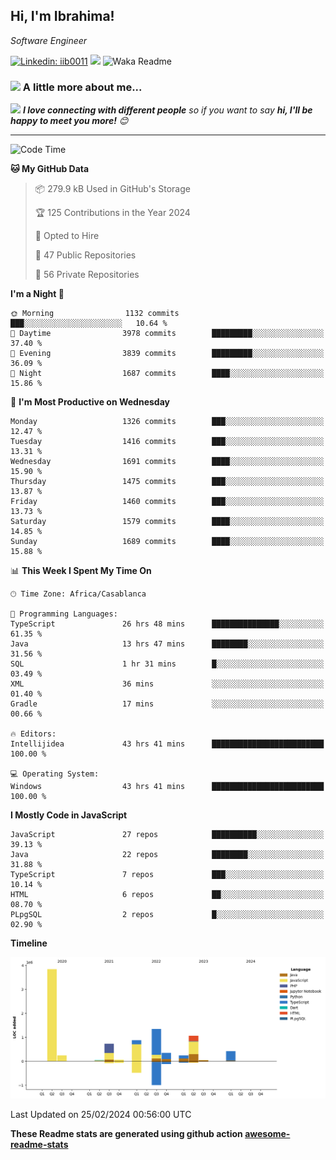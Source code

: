 <h2>Hi, I'm Ibrahima! </h2>
<p><em>Software Engineer 
</em></p>


[![Linkedin: iib0011](https://img.shields.io/badge/-iib0011-blue?style=flat-square&logo=Linkedin&logoColor=white&link=https://www.linkedin.com/in/iib0011/)](https://www.linkedin.com/in/iib0011/)
![](https://visitor-badge.glitch.me/badge?page_id=iib0011)
![Waka Readme](https://github.com/iib0011/iib0011/workflows/Waka%20Readme/badge.svg)


### <img src="https://media.giphy.com/media/VgCDAzcKvsR6OM0uWg/giphy.gif" width="50"> A little more about me...  


<img src="https://media.giphy.com/media/LnQjpWaON8nhr21vNW/giphy.gif" width="60"> <em><b>I love connecting with different people</b> so if you want to say <b>hi, I'll be happy to meet you more!</b> 😊</em>

---
<!--START_SECTION:waka-->
![Code Time](http://img.shields.io/badge/Code%20Time-3%2C011%20hrs%204%20mins-blue)

**🐱 My GitHub Data** 

> 📦 279.9 kB Used in GitHub's Storage 
 > 
> 🏆 125 Contributions in the Year 2024
 > 
> 💼 Opted to Hire
 > 
> 📜 47 Public Repositories 
 > 
> 🔑 56 Private Repositories 
 > 
**I'm a Night 🦉** 

```text
🌞 Morning                1132 commits        ███░░░░░░░░░░░░░░░░░░░░░░   10.64 % 
🌆 Daytime                3978 commits        █████████░░░░░░░░░░░░░░░░   37.40 % 
🌃 Evening                3839 commits        █████████░░░░░░░░░░░░░░░░   36.09 % 
🌙 Night                  1687 commits        ████░░░░░░░░░░░░░░░░░░░░░   15.86 % 
```
📅 **I'm Most Productive on Wednesday** 

```text
Monday                   1326 commits        ███░░░░░░░░░░░░░░░░░░░░░░   12.47 % 
Tuesday                  1416 commits        ███░░░░░░░░░░░░░░░░░░░░░░   13.31 % 
Wednesday                1691 commits        ████░░░░░░░░░░░░░░░░░░░░░   15.90 % 
Thursday                 1475 commits        ███░░░░░░░░░░░░░░░░░░░░░░   13.87 % 
Friday                   1460 commits        ███░░░░░░░░░░░░░░░░░░░░░░   13.73 % 
Saturday                 1579 commits        ████░░░░░░░░░░░░░░░░░░░░░   14.85 % 
Sunday                   1689 commits        ████░░░░░░░░░░░░░░░░░░░░░   15.88 % 
```


📊 **This Week I Spent My Time On** 

```text
🕑︎ Time Zone: Africa/Casablanca

💬 Programming Languages: 
TypeScript               26 hrs 48 mins      ███████████████░░░░░░░░░░   61.35 % 
Java                     13 hrs 47 mins      ████████░░░░░░░░░░░░░░░░░   31.56 % 
SQL                      1 hr 31 mins        █░░░░░░░░░░░░░░░░░░░░░░░░   03.49 % 
XML                      36 mins             ░░░░░░░░░░░░░░░░░░░░░░░░░   01.40 % 
Gradle                   17 mins             ░░░░░░░░░░░░░░░░░░░░░░░░░   00.66 % 

🔥 Editors: 
Intellijidea             43 hrs 41 mins      █████████████████████████   100.00 % 

💻 Operating System: 
Windows                  43 hrs 41 mins      █████████████████████████   100.00 % 
```

**I Mostly Code in JavaScript** 

```text
JavaScript               27 repos            ██████████░░░░░░░░░░░░░░░   39.13 % 
Java                     22 repos            ████████░░░░░░░░░░░░░░░░░   31.88 % 
TypeScript               7 repos             ███░░░░░░░░░░░░░░░░░░░░░░   10.14 % 
HTML                     6 repos             ██░░░░░░░░░░░░░░░░░░░░░░░   08.70 % 
PLpgSQL                  2 repos             █░░░░░░░░░░░░░░░░░░░░░░░░   02.90 % 
```



**Timeline**

![Lines of Code chart](https://raw.githubusercontent.com/iib0011/iib0011/master/assets/bar_graph.png)


 Last Updated on 25/02/2024 00:56:00 UTC
<!--END_SECTION:waka-->

**These Readme stats are generated using github action [awesome-readme-stats](https://github.com/iib0011/waka-readme-stats)**
